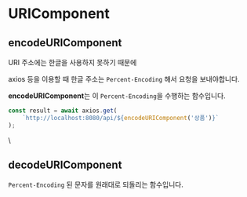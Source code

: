 # URIComponent

## encodeURIComponent

URI 주소에는 한글을 사용하지 못하기 때문에

axios 등을 이용할 때 한글 주소는 `Percent-Encoding` 해서 요청을 보내야합니다.

**encodeURIComponent**는 이 `Percent-Encoding`을 수행하는 함수입니다.

```javascript
const result = await axios.get(
    `http://localhost:8080/api/${encodeURIComponent('상품')}`
);
```

\


## decodeURIComponent

`Percent-Encoding` 된 문자를 원래대로 되돌리는 함수입니다.
